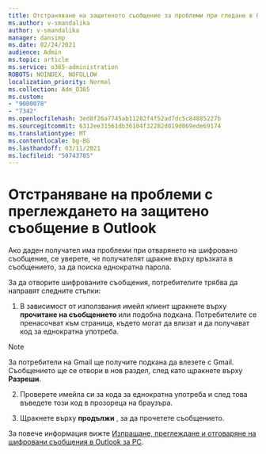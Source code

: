 ```yaml
---
title: Отстраняване на защитеното съобщение за проблеми при гледане в Outlook
ms.author: v-smandalika
author: v-smandalika
manager: dansimp
ms.date: 02/24/2021
audience: Admin
ms.topic: article
ms.service: o365-administration
ROBOTS: NOINDEX, NOFOLLOW
localization_priority: Normal
ms.collection: Adm_O365
ms.custom:
- "9000078"
- "7342"
ms.openlocfilehash: 3ed8f26a7745ab11282f4f52ad7dc5c84885227b
ms.sourcegitcommit: 6312ee31561db36104f32282d019d069ede69174
ms.translationtype: MT
ms.contentlocale: bg-BG
ms.lasthandoff: 03/11/2021
ms.locfileid: "50743785"
---
```

# <a name="fix-problem-of-viewing-protected-message-in-outlook"></a>Отстраняване на проблеми с преглеждането на защитено съобщение в Outlook

Ако даден получател има проблеми при отварянето на шифровано съобщение, се уверете, че получателят щракне върху връзката в съобщението, за да поиска еднократна парола.

За да отворите шифрованите съобщения, потребителите трябва да направят следните стъпки:

1. В зависимост от използвания имейл клиент щракнете върху **прочитане на съобщението** или подобна подкана. Потребителите се пренасочват към страница, където могат да влизат и да получават код за еднократна употреба.

> [!NOTE]
> За потребители на Gmail ще получите подкана да влезете с Gmail. Съобщението ще се отвори в нов раздел, след като щракнете върху **Разреши**.

2. Проверете имейла си за кода за еднократна употреба и след това въведете този код в прозореца на браузъра.

3. Щракнете върху **продължи** , за да прочетете съобщението.

За повече информация вижте [Изпращане, преглеждане и отговаряне на шифровани съобщения в Outlook за PC](https://support.microsoft.com/topic/send-view-and-reply-to-encrypted-messages-in-outlook-for-pc-eaa43495-9bbb-4fca-922a-df90dee51980).


